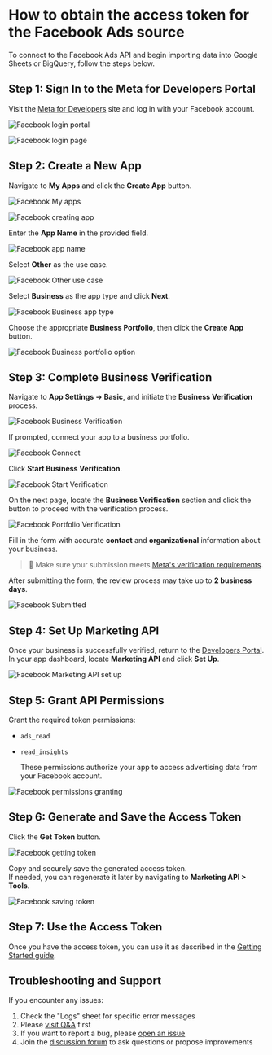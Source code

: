 # How to obtain the access token for the Facebook Ads source

To connect to the Facebook Ads API and begin importing data into Google Sheets or BigQuery, follow the steps below.

## Step 1: Sign In to the Meta for Developers Portal

Visit the [Meta for Developers](https://developers.facebook.com/) site and log in with your Facebook account.

![Facebook login portal](res/facebook_login_portal.png)

![Facebook login page](res/facebook_login.png)

## Step 2: Create a New App

Navigate to **My Apps** and click the **Create App** button.

![Facebook My apps](res/facebook_myapps.png)

![Facebook creating app](res/facebook_createapp.png)

Enter the **App Name** in the provided field.

![Facebook app name](res/facebook_appname.png)

Select **Other** as the use case.  

![Facebook Other use case](res/facebook_other.png)

Select **Business** as the app type and click **Next**.  

![Facebook Business app type](res/facebook_business.png)

Choose the appropriate **Business Portfolio**, then click the **Create App** button.  

![Facebook Business portfolio option](res/facebook_portfolio.png)

## Step 3: Complete Business Verification

Navigate to **App Settings → Basic**, and initiate the **Business Verification** process.

![Facebook Business Verification](res/facebook_verification.png)

If prompted, connect your app to a business portfolio.

![Facebook Connect](res/facebook_connect.png)

Click **Start Business Verification**.  

![Facebook Start Verification](res/facebook_start_verification.png)

On the next page, locate the **Business Verification** section and click the button to proceed with the verification process.  

![Facebook Portfolio Verification](res/facebook_portver.png)

Fill in the form with accurate **contact** and **organizational** information about your business.

> 📌 Make sure your submission meets [Meta's verification requirements](https://business.facebook.com/business/help/159334372093366).

After submitting the form, the review process may take up to **2 business days**.  

![Facebook Submitted](res/facebook_submitted.png)

## Step 4: Set Up Marketing API

Once your business is successfully verified, return to the [Developers Portal](https://developers.facebook.com/).  
In your app dashboard, locate **Marketing API** and click **Set Up**.  

![Facebook Marketing API set up](res/facebook_setup.png)

## Step 5: Grant API Permissions

Grant the required token permissions:

- `ads_read`  
- `read_insights`  

   These permissions authorize your app to access advertising data from your Facebook account.  

![Facebook permissions granting](res/facebook_checkbox.png)

## Step 6: Generate and Save the Access Token

Click the **Get Token** button.

![Facebook getting token](res/facebook_gettoken.png)

Copy and securely save the generated access token.  
    If needed, you can regenerate it later by navigating to **Marketing API > Tools**.

![Facebook saving token](res/facebook_token.png)

## Step 7: Use the Access Token

Once you have the access token, you can use it as described in the [Getting Started guide](GETTING_STARTED.md).

## Troubleshooting and Support

If you encounter any issues:

1. Check the "Logs" sheet for specific error messages
2. Please [visit Q&A](https://github.com/OWOX/owox-data-marts/discussions/categories/q-a) first
3. If you want to report a bug, please [open an issue](https://github.com/OWOX/owox-data-marts/issues)
4. Join the [discussion forum](https://github.com/OWOX/owox-data-marts/discussions) to ask questions or propose improvements
